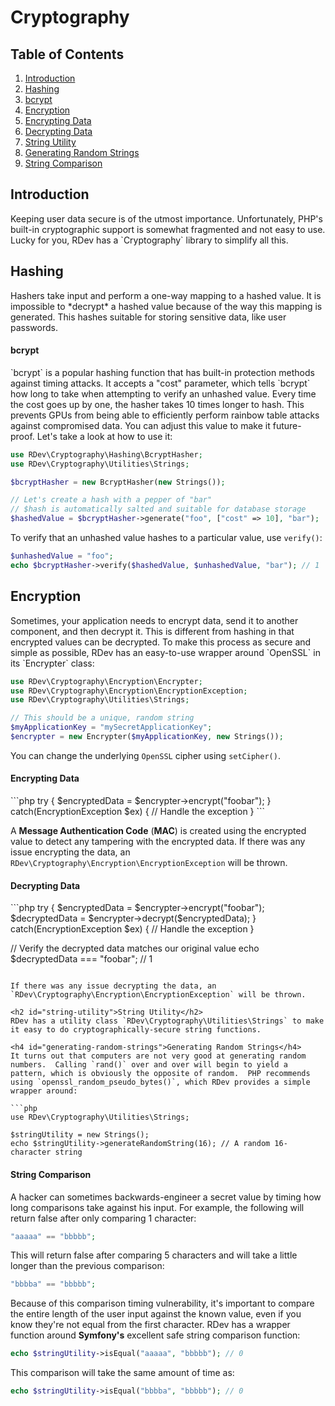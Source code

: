 # Cryptography

## Table of Contents
1. [Introduction](#introduction)
2. [Hashing](#hashing)
  1. [bcrypt](#bcrypt)
3. [Encryption](#encryption)
  1. [Encrypting Data](#encrypting-data)
  2. [Decrypting Data](#decrypting-data)
4. [String Utility](#string-utility)
  1. [Generating Random Strings](#generating-random-strings)
  2. [String Comparison](#string-comparison)

<h2 id="introduction">Introduction</h2>
Keeping user data secure is of the utmost importance.  Unfortunately, PHP's built-in cryptographic support is somewhat fragmented and not easy to use.  Lucky for you, RDev has a `Cryptography` library to simplify all this.

<h2 id="hashing">Hashing</h2>
Hashers take input and perform a one-way mapping to a hashed value.  It is impossible to *decrypt* a hashed value because of the way this mapping is generated.  This hashes suitable for storing sensitive data, like user passwords.

<h4 id="bcrypt">bcrypt</h4>
`bcrypt` is a popular hashing function that has built-in protection methods against timing attacks.  It accepts a "cost" parameter, which tells `bcrypt` how long to take when attempting to verify an unhashed value.  Every time the cost goes up by one, the hasher takes 10 times longer to hash.  This prevents GPUs from being able to efficiently perform rainbow table attacks against compromised data.  You can adjust this value to make it future-proof.  Let's take a look at how to use it:

```php
use RDev\Cryptography\Hashing\BcryptHasher;
use RDev\Cryptography\Utilities\Strings;

$bcryptHasher = new BcryptHasher(new Strings());

// Let's create a hash with a pepper of "bar"
// $hash is automatically salted and suitable for database storage
$hashedValue = $bcryptHasher->generate("foo", ["cost" => 10], "bar");
```

To verify that an unhashed value hashes to a particular value, use `verify()`:

```php
$unhashedValue = "foo";
echo $bcryptHasher->verify($hashedValue, $unhashedValue, "bar"); // 1
```

<h2 id="encryption">Encryption</h2>
Sometimes, your application needs to encrypt data, send it to another component, and then decrypt it.  This is different from hashing in that encrypted values can be decrypted.  To make this process as secure and simple as possible, RDev has an easy-to-use wrapper around `OpenSSL` in its `Encrypter` class:

```php
use RDev\Cryptography\Encryption\Encrypter;
use RDev\Cryptography\Encryption\EncryptionException;
use RDev\Cryptography\Utilities\Strings;

// This should be a unique, random string
$myApplicationKey = "mySecretApplicationKey";
$encrypter = new Encrypter($myApplicationKey, new Strings());
```

You can change the underlying `OpenSSL` cipher using `setCipher()`.

<h4 id="encrypting-data">Encrypting Data</h4>
```php
try
{
    $encryptedData = $encrypter->encrypt("foobar");
}
catch(EncryptionException $ex)
{
    // Handle the exception
}
```

A **Message Authentication Code** (**MAC**) is created using the encrypted value to detect any tampering with the encrypted data.  If there was any issue encrypting the data, an `RDev\Cryptography\Encryption\EncryptionException` will be thrown.

<h4 id="decrypting-data">Decrypting Data</h4>
```php
try
{
    $encryptedData = $encrypter->encrypt("foobar");
    $decryptedData = $encrypter->decrypt($encryptedData);
}
catch(EncryptionException $ex)
{
    // Handle the exception
}

// Verify the decrypted data matches our original value
echo $decryptedData === "foobar"; // 1 
```

If there was any issue decrypting the data, an `RDev\Cryptography\Encryption\EncryptionException` will be thrown.

<h2 id="string-utility">String Utility</h2>
RDev has a utility class `RDev\Cryptography\Utilities\Strings` to make it easy to do cryptographically-secure string functions.

<h4 id="generating-random-strings">Generating Random Strings</h4>
It turns out that computers are not very good at generating random numbers.  Calling `rand()` over and over will begin to yield a pattern, which is obviously the opposite of random.  PHP recommends using `openssl_random_pseudo_bytes()`, which RDev provides a simple wrapper around:

```php
use RDev\Cryptography\Utilities\Strings;

$stringUtility = new Strings();
echo $stringUtility->generateRandomString(16); // A random 16-character string
```

<h4 id="string-comparison">String Comparison</h4>
A hacker can sometimes backwards-engineer a secret value by timing how long comparisons take against his input.  For example, the following will return false after only comparing 1 character:

```php
"aaaaa" == "bbbbb";
```

This will return false after comparing 5 characters and will take a little longer than the previous comparison:

```php
"bbbba" == "bbbbb";
```

Because of this comparison timing vulnerability, it's important to compare the entire length of the user input against the known value, even if you know they're not equal from the first character.  RDev has a wrapper function around **Symfony's** excellent safe string comparison function:

```php
echo $stringUtility->isEqual("aaaaa", "bbbbb"); // 0
```

This comparison will take the same amount of time as:

```php
echo $stringUtility->isEqual("bbbba", "bbbbb"); // 0
```